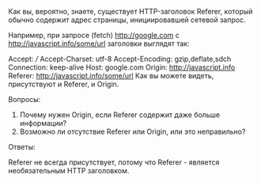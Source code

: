 Как вы, вероятно, знаете, существует HTTP-заголовок Referer, который обычно содержит адрес страницы, инициировавшей сетевой запрос.

Например, при запросе (fetch) http://google.com с http://javascript.info/some/url заголовки выглядят так:

Accept: _/_
Accept-Charset: utf-8
Accept-Encoding: gzip,deflate,sdch
Connection: keep-alive
Host: google.com
Origin: http://javascript.info
Referer: http://javascript.info/some/url
Как вы можете видеть, присутствуют и Referer, и Origin.

Вопросы:

1. Почему нужен Origin, если Referer содержит даже больше информации?
2. Возможно ли отсутствие Referer или Origin, или это неправильно?

Ответы:

Referer не всегда присутствует, потому что Referer - является необязательным HTTP заголовком.
